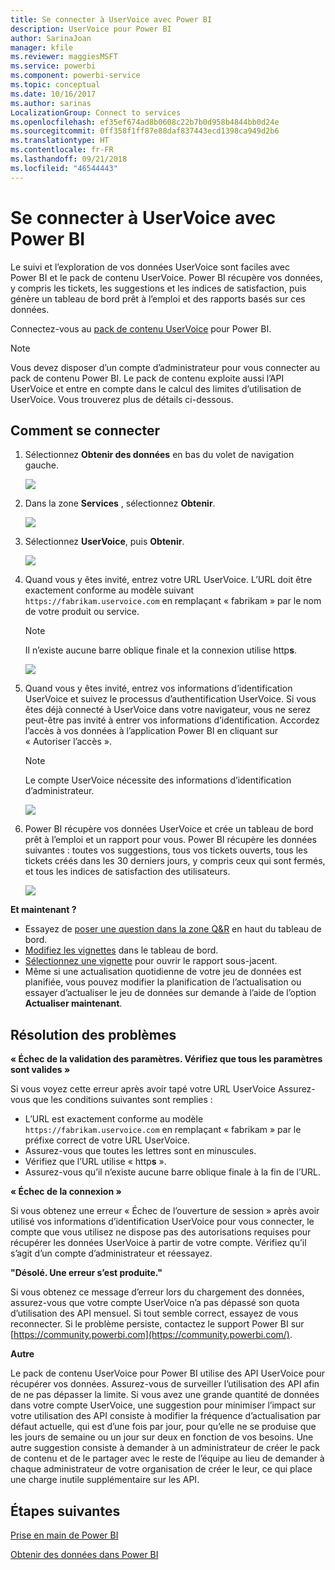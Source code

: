 ```yaml
---
title: Se connecter à UserVoice avec Power BI
description: UserVoice pour Power BI
author: SarinaJoan
manager: kfile
ms.reviewer: maggiesMSFT
ms.service: powerbi
ms.component: powerbi-service
ms.topic: conceptual
ms.date: 10/16/2017
ms.author: sarinas
LocalizationGroup: Connect to services
ms.openlocfilehash: ef35ef674ad8b0608c22b7b0d958b4844bb0d24e
ms.sourcegitcommit: 0ff358f1ff87e88daf837443ecd1398ca949d2b6
ms.translationtype: HT
ms.contentlocale: fr-FR
ms.lasthandoff: 09/21/2018
ms.locfileid: "46544443"
---
```

# <a name="connect-to-uservoice-with-power-bi"></a>Se connecter à UserVoice avec Power BI
Le suivi et l’exploration de vos données UserVoice sont faciles avec Power BI et le pack de contenu UserVoice. Power BI récupère vos données, y compris les tickets, les suggestions et les indices de satisfaction, puis génère un tableau de bord prêt à l’emploi et des rapports basés sur ces données.

Connectez-vous au [pack de contenu UserVoice](https://app.powerbi.com/getdata/services/uservoice) pour Power BI.

>[!NOTE]
>Vous devez disposer d’un compte d’administrateur pour vous connecter au pack de contenu Power BI. Le pack de contenu exploite aussi l’API UserVoice et entre en compte dans le calcul des limites d’utilisation de UserVoice. Vous trouverez plus de détails ci-dessous.

## <a name="how-to-connect"></a>Comment se connecter
1. Sélectionnez **Obtenir des données** en bas du volet de navigation gauche.
   
   ![](media/service-connect-to-uservoice/pbi_getdata.png)
2. Dans la zone **Services** , sélectionnez **Obtenir**.
   
   ![](media/service-connect-to-uservoice/pbi_getservices.png) 
3. Sélectionnez **UserVoice**, puis **Obtenir**.
   
   ![](media/service-connect-to-uservoice/uservoice.png)
4. Quand vous y êtes invité, entrez votre URL UserVoice. L’URL doit être exactement conforme au modèle suivant `https://fabrikam.uservoice.com` en remplaçant « fabrikam » par le nom de votre produit ou service.
   
   >[!NOTE]
   >Il n’existe aucune barre oblique finale et la connexion utilise http**s**.
   
   ![](media/service-connect-to-uservoice/capture.png)
5. Quand vous y êtes invité, entrez vos informations d’identification UserVoice et suivez le processus d’authentification UserVoice. Si vous êtes déjà connecté à UserVoice dans votre navigateur, vous ne serez peut-être pas invité à entrer vos informations d’identification. Accordez l’accès à vos données à l’application Power BI en cliquant sur « Autoriser l’accès ».
   
   >[!NOTE]
   >Le compte UserVoice nécessite des informations d’identification d’administrateur.
   
   ![](media/service-connect-to-uservoice/capture3.png)
6. Power BI récupère vos données UserVoice et crée un tableau de bord prêt à l’emploi et un rapport pour vous. Power BI récupère les données suivantes : toutes vos suggestions, tous vos tickets ouverts, tous les tickets créés dans les 30 derniers jours, y compris ceux qui sont fermés, et tous les indices de satisfaction des utilisateurs.
   
   ![](media/service-connect-to-uservoice/capture4.png)

**Et maintenant ?**

* Essayez de [poser une question dans la zone Q&R](consumer/end-user-q-and-a.md) en haut du tableau de bord.
* [Modifiez les vignettes](service-dashboard-edit-tile.md) dans le tableau de bord.
* [Sélectionnez une vignette](consumer/end-user-tiles.md) pour ouvrir le rapport sous-jacent.
* Même si une actualisation quotidienne de votre jeu de données est planifiée, vous pouvez modifier la planification de l’actualisation ou essayer d’actualiser le jeu de données sur demande à l’aide de l’option **Actualiser maintenant**.

## <a name="troubleshooting"></a>Résolution des problèmes
**« Échec de la validation des paramètres. Vérifiez que tous les paramètres sont valides »**

Si vous voyez cette erreur après avoir tapé votre URL UserVoice Assurez-vous que les conditions suivantes sont remplies :

* L’URL est exactement conforme au modèle `https://fabrikam.uservoice.com` en remplaçant « fabrikam » par le préfixe correct de votre URL UserVoice.
* Assurez-vous que toutes les lettres sont en minuscules.
* Vérifiez que l’URL utilise « http**s** ».
* Assurez-vous qu’il n’existe aucune barre oblique finale à la fin de l’URL.

**« Échec de la connexion »**

Si vous obtenez une erreur « Échec de l’ouverture de session » après avoir utilisé vos informations d’identification UserVoice pour vous connecter, le compte que vous utilisez ne dispose pas des autorisations requises pour récupérer les données UserVoice à partir de votre compte. Vérifiez qu’il s’agit d’un compte d’administrateur et réessayez.

**"Désolé. Une erreur s’est produite."**

Si vous obtenez ce message d’erreur lors du chargement des données, assurez-vous que votre compte UserVoice n’a pas dépassé son quota d’utilisation des API mensuel. Si tout semble correct, essayez de vous reconnecter. Si le problème persiste, contactez le support Power BI sur [https://community.powerbi.com](https://community.powerbi.com/).

**Autre**  

Le pack de contenu UserVoice pour Power BI utilise des API UserVoice pour récupérer vos données. Assurez-vous de surveiller l’utilisation des API afin de ne pas dépasser la limite. Si vous avez une grande quantité de données dans votre compte UserVoice, une suggestion pour minimiser l’impact sur votre utilisation des API consiste à modifier la fréquence d’actualisation par défaut actuelle, qui est d’une fois par jour, pour qu’elle ne se produise que les jours de semaine ou un jour sur deux en fonction de vos besoins. Une autre suggestion consiste à demander à un administrateur de créer le pack de contenu et de le partager avec le reste de l’équipe au lieu de demander à chaque administrateur de votre organisation de créer le leur, ce qui place une charge inutile supplémentaire sur les API.

## <a name="next-steps"></a>Étapes suivantes
[Prise en main de Power BI](service-get-started.md)

[Obtenir des données dans Power BI](service-get-data.md)

